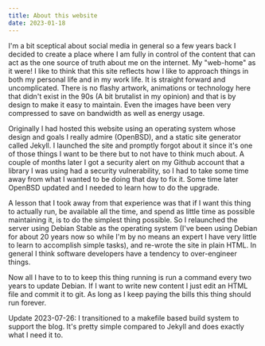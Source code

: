 ```yaml
---
title: About this website
date: 2023-01-18
---
```


I'm a bit sceptical about social media in general so a few years back I decided
to create a place where I am fully in control of the content that can act as the
one source of truth about me on the internet. My "web-home" as it were! I like
to think that this site reflects how I like to approach things in both my
personal life and in my work life. It is straight forward and uncomplicated.
There is no flashy artwork, animations or technology here that didn't exist in
the 90s (A bit brutalist in my opinion) and that is by design to make it easy to
maintain. Even the images have been very compressed to save on bandwidth as well
as energy usage.

Originally I had hosted this website using an operating system whose design and
goals I really admire (OpenBSD), and a static site generator called Jekyll. I
launched the site and promptly forgot about it since it's one of those things I
want to be there but to not have to think much about. A couple of months later I
got a security alert on my Github account that a library I was using had a
security vulnerability, so I had to take some time away from what I wanted to be
doing that day to fix it.  Some time later OpenBSD updated and I needed to learn
how to do the upgrade.

A lesson that I took away from that experience was that if I want this thing to
actually run, be available all the time, and spend as little time as possible
maintaining it, is to do the simplest thing possible. So I relaunched the server
using Debian Stable as the operating system (I've been using Debian for about 20
years now so while I'm by no means an expert I have very little to learn to
accomplish simple tasks), and re-wrote the site in plain HTML. In general I
think software developers have a tendency to over-engineer things.

Now all I have to to to keep this thing running is run a command every two years
to update Debian. If I want to write new content I just edit an HTML file and
commit it to git. As long as I keep paying the bills this thing should run
forever.

Update 2023-07-26: I transitioned to a makefile based build system to support
the blog. It's pretty simple compared to Jekyll and does exactly what I need it
to.
